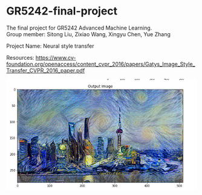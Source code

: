 # GR5242-final-project
The final project for GR5242 Advanced Machine Learning.  
Group member: Sitong Liu, Zixiao Wang, Xingyu Chen, Yue Zhang

Project Name: Neural style transfer

Resources: https://www.cv-foundation.org/openaccess/content_cvpr_2016/papers/Gatys_Image_Style_Transfer_CVPR_2016_paper.pdf

![image](Intro/Intro.png)
